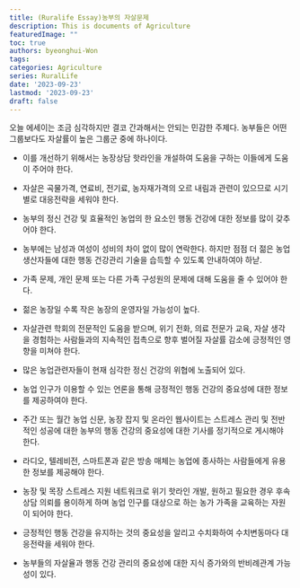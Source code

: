 ```yaml
---
title: (Ruralife Essay)농부의 자살문제
description: This is documents of Agriculture
featuredImage: ""
toc: true
authors: byeonghui-Won
tags:
categories: Agriculture
series: RuralLife
date: '2023-09-23'
lastmod: '2023-09-23'
draft: false
---
```


오늘 에세이는 조금 심각하지만 결코 간과해서는 안되는 민감한 주제다. 농부들은 어떤 그룹보다도 자살률이 높은 그룹군 중에 하나이다. 

+ 이를 개선하기 위해서는 농장상담 핫라인을 개설하여 도움을 구하는 이들에게 도움이 주어야 한다. 

+ 자살은 곡물가격, 연료비, 전기료, 농자재가격의 오르 내림과 관련이 있으므로 시기별로 대응전략을 세워야 한다.

+ 농부의 정신 건강 및 효율적인 농업의 한 요소인 행동 건강에 대한 정보를 많이 갖추어야 한다. 

+ 농부에는 남성과 여성이 성비의 차이 없이 많이 연락한다. 하지만 점점 더 젊은 농업 생산자들에 대한 행동 건강관리 기술을 습득할 수 있도록 안내하여야 하낟. 

+ 가족 문제, 개인 문제 또는 다른 가족 구성원의 문제에 대해 도움을 줄 수 있어야 한다. 

+ 젊은 농장일 수록 작은 농장의 운영자일 가능성이 높다. 

+ 자살관련 학회의 전문적인 도움을 받으며, 위기 전화, 의료 전문가 교육, 자살 생각을 경험하는 사람들과의 지속적인 접촉으로 향후 벌어질 자살률 감소에 긍정적인 영향을 미쳐야 한다. 

+ 많은 농업관련자들이 현재 심각한 정신 건강의 위협에 노출되어 있다. 

+ 농업 인구가 이용할 수 있는 언론을 통해 긍정적인 행동 건강의 중요성에 대한 정보를 제공하여야 한다. 

+ 주간 또는 월간 농업 신문, 농장 잡지 및 온라인 웹사이트는 스트레스 관리 및 전반적인 성공에 대한 농부의 행동 건강의 중요성에 대한 기사를 정기적으로 게시해야 한다. 

+ 라디오, 텔레비전, 스마트폰과 같은 방송 매체는 농업에 종사하는 사람들에게 유용한 정보를 제공해야 한다. 

+ 농장 및 목장 스트레스 지원 네트워크로 위기 핫라인 개발, 원하고 필요한 경우 후속 상담 의뢰를 용이하게 하며 농업 인구를 대상으로 하는 농가 가족을 교육하는 자원이 되어야 한다. 

+ 긍정적인 행동 건강을 유지하는 것의 중요성을 알리고 수치화하여 수치변동마다 대응전략을 세워야 한다. 

+ 농부들의 자살율과 행동 건강 관리의 중요성에 대한 지식 증가와의 반비례관계 가능성이 있다. 
